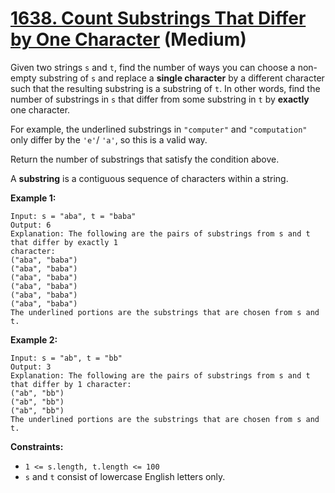 # [1638. Count Substrings That Differ by One Character][link] (Medium)

[link]: https://leetcode.com/problems/count-substrings-that-differ-by-one-character/

Given two strings `s` and `t`, find the number of ways you can choose a non-empty substring of `s`
and replace a **single character** by a different character such that the resulting substring is a
substring of `t`. In other words, find the number of substrings in `s` that differ from some
substring in `t` by **exactly** one character.

For example, the underlined substrings in `"computer"` and `"computation"` only differ by the `'e'`/
`'a'`, so this is a valid way.

Return the number of substrings that satisfy the condition above.

A **substring** is a contiguous sequence of characters within a string.

**Example 1:**

```
Input: s = "aba", t = "baba"
Output: 6
Explanation: The following are the pairs of substrings from s and t that differ by exactly 1
character:
("aba", "baba")
("aba", "baba")
("aba", "baba")
("aba", "baba")
("aba", "baba")
("aba", "baba")
The underlined portions are the substrings that are chosen from s and t.
```

 **Example 2:**

```
Input: s = "ab", t = "bb"
Output: 3
Explanation: The following are the pairs of substrings from s and t that differ by 1 character:
("ab", "bb")
("ab", "bb")
("ab", "bb")
The underlined portions are the substrings that are chosen from s and t.
```

**Constraints:**

- `1 <= s.length, t.length <= 100`
- `s` and `t` consist of lowercase English letters only.
